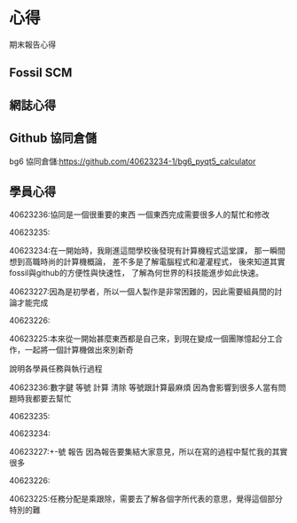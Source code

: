 心得
===

期末報告心得

Fossil SCM
---

網誌心得
---

Github 協同倉儲
---
bg6 協同倉儲:https://github.com/40623234-1/bg6_pyqt5_calculator

學員心得
---


40623236:協同是一個很重要的東西 一個東西完成需要很多人的幫忙和修改

40623235:

40623234:在一開始時，我剛進這間學校後發現有計算機程式這堂課，
那一瞬間想到高職時尚的計算機概論，
差不多是了解電腦程式和灌灌程式，
後來知道其實fossil與github的方便性與快速性，
了解為何世界的科技能進步如此快速。

40623227:因為是初學者，所以一個人製作是非常困難的，因此需要組員間的討論才能完成

40623226:

40623225:本來從一開始甚麼東西都是自己來，到現在變成一個團隊憶起分工合作，一起將一個計算機做出來別新奇



說明各學員任務與執行過程

40623236:數字鍵 等號 計算 清除 等號跟計算最麻煩 因為會影響到很多人當有問題時我都要去幫忙

40623235:

40623234:

40623227:+-號 報告 因為報告要集結大家意見，所以在寫的過程中幫忙我的其實很多

40623226:

40623225:任務分配是乘跟除，需要去了解各個字所代表的意思，覺得這個部分特別的難
